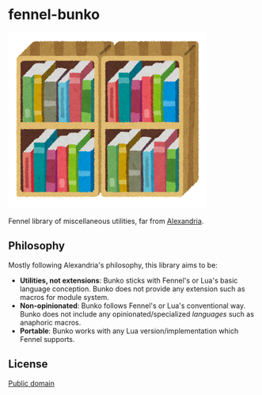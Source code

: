 # fennel-bunko

![hondana](_assets/tosyokan_book_tana.png)

Fennel library of miscellaneous utilities, far from [Alexandria][1].

## Philosophy

Mostly following Alexandria's philosophy, this library aims to be:

- **Utilities, not extensions**: Bunko sticks with Fennel's or Lua's basic language
  conception. Bunko does not provide any extension such as macros for module system.
- **Non-opinionated**: Bunko follows Fennel's or Lua's conventional way. Bunko does
  not include any opinionated/specialized *languages* such as anaphoric macros.
- **Portable**: Bunko works with any Lua version/implementation which Fennel supports.

## License

[Public domain](LICENSE)

[1]: https://alexandria.common-lisp.dev/
